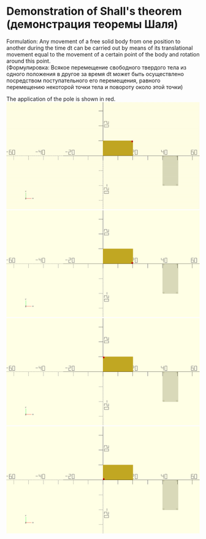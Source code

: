# Demonstration of Shall's theorem (демонстрация теоремы Шаля)
Formulation:
Any movement of a free solid body from one position to another during the time dt can be carried out by means of its translational movement equal to the movement of a certain point of the body and rotation around this point. <br/>
(Формулировка:
Всякое перемещение свободного твердого тела из одного положения в другое за время dt может быть осуществлено посредством поступательного его перемещения, равного перемещению некоторой точки тела и повороту около этой точки)<br/>

The application of the pole is shown in red. <br/>
![Alt Text](https://github.com/AlexArutiunian/theor_mech/blob/main/gif/1.gif)
![Alt Text](https://github.com/AlexArutiunian/theor_mech/blob/main/gif/2.gif)
![Alt Text](https://github.com/AlexArutiunian/theor_mech/blob/main/gif/3.gif)
![Alt Text](https://github.com/AlexArutiunian/theor_mech/blob/main/gif/4.gif)

